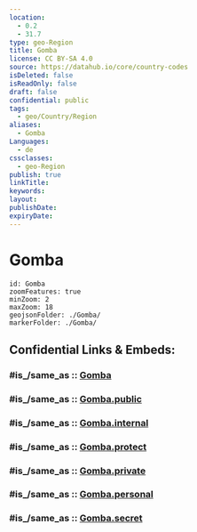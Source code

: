 ```yaml
---
location:
  - 0.2
  - 31.7
type: geo-Region
title: Gomba
license: CC BY-SA 4.0
source: https://datahub.io/core/country-codes
isDeleted: false
isReadOnly: false
draft: false
confidential: public
tags:
  - geo/Country/Region
aliases:
  - Gomba
Languages:
  - de
cssclasses:
  - geo-Region
publish: true
linkTitle:
keywords:
layout:
publishDate:
expiryDate:
---
```


# Gomba

```leaflet
id: Gomba
zoomFeatures: true 
minZoom: 2 
maxZoom: 18
geojsonFolder: ./Gomba/
markerFolder: ./Gomba/
```


## Confidential Links & Embeds: 

### #is_/same_as :: [Gomba](/_Standards/Earth/Continent/Africa/Africa~Central/Uganda/regions~Uganda/Uganda~Central/Gomba.md) 

### #is_/same_as :: [Gomba.public](/_public/Earth/Continent/Africa/Africa~Central/Uganda/regions~Uganda/Uganda~Central/Gomba.public.md) 

### #is_/same_as :: [Gomba.internal](/_internal/Earth/Continent/Africa/Africa~Central/Uganda/regions~Uganda/Uganda~Central/Gomba.internal.md) 

### #is_/same_as :: [Gomba.protect](/_protect/Earth/Continent/Africa/Africa~Central/Uganda/regions~Uganda/Uganda~Central/Gomba.protect.md) 

### #is_/same_as :: [Gomba.private](/_private/Earth/Continent/Africa/Africa~Central/Uganda/regions~Uganda/Uganda~Central/Gomba.private.md) 

### #is_/same_as :: [Gomba.personal](/_personal/Earth/Continent/Africa/Africa~Central/Uganda/regions~Uganda/Uganda~Central/Gomba.personal.md) 

### #is_/same_as :: [Gomba.secret](/_secret/Earth/Continent/Africa/Africa~Central/Uganda/regions~Uganda/Uganda~Central/Gomba.secret.md)

